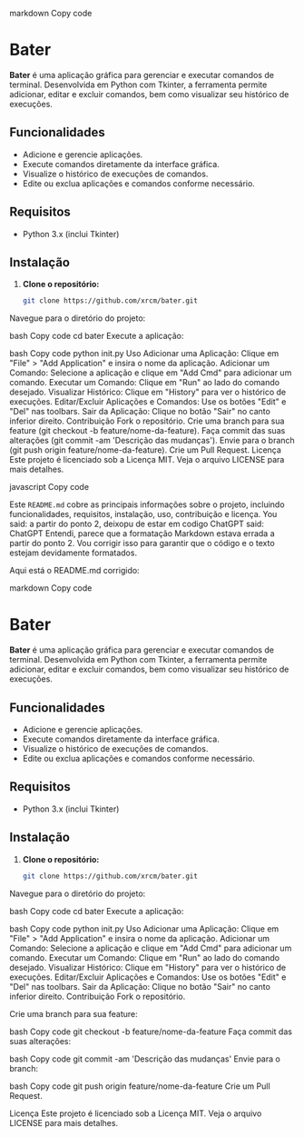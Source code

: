 markdown
Copy code
# Bater

**Bater** é uma aplicação gráfica para gerenciar e executar comandos de terminal. Desenvolvida em Python com Tkinter, a ferramenta permite adicionar, editar e excluir comandos, bem como visualizar seu histórico de execuções.

## Funcionalidades

- Adicione e gerencie aplicações.
- Execute comandos diretamente da interface gráfica.
- Visualize o histórico de execuções de comandos.
- Edite ou exclua aplicações e comandos conforme necessário.

## Requisitos

- Python 3.x (inclui Tkinter)

## Instalação

1. **Clone o repositório:**

   ```bash
   git clone https://github.com/xrcm/bater.git
Navegue para o diretório do projeto:

bash
Copy code
cd bater
Execute a aplicação:

bash
Copy code
python init.py
Uso
Adicionar uma Aplicação: Clique em "File" > "Add Application" e insira o nome da aplicação.
Adicionar um Comando: Selecione a aplicação e clique em "Add Cmd" para adicionar um comando.
Executar um Comando: Clique em "Run" ao lado do comando desejado.
Visualizar Histórico: Clique em "History" para ver o histórico de execuções.
Editar/Excluir Aplicações e Comandos: Use os botões "Edit" e "Del" nas toolbars.
Sair da Aplicação: Clique no botão "Sair" no canto inferior direito.
Contribuição
Fork o repositório.
Crie uma branch para sua feature (git checkout -b feature/nome-da-feature).
Faça commit das suas alterações (git commit -am 'Descrição das mudanças').
Envie para o branch (git push origin feature/nome-da-feature).
Crie um Pull Request.
Licença
Este projeto é licenciado sob a Licença MIT. Veja o arquivo LICENSE para mais detalhes.

javascript
Copy code

Este `README.md` cobre as principais informações sobre o projeto, incluindo funcionalidades, requisitos, instalação, uso, contribuição e licença.
You said:
a partir do ponto 2, deixopu de estar em codigo
ChatGPT said:
ChatGPT
Entendi, parece que a formatação Markdown estava errada a partir do ponto 2. Vou corrigir isso para garantir que o código e o texto estejam devidamente formatados.

Aqui está o README.md corrigido:

markdown
Copy code
# Bater

**Bater** é uma aplicação gráfica para gerenciar e executar comandos de terminal. Desenvolvida em Python com Tkinter, a ferramenta permite adicionar, editar e excluir comandos, bem como visualizar seu histórico de execuções.

## Funcionalidades

- Adicione e gerencie aplicações.
- Execute comandos diretamente da interface gráfica.
- Visualize o histórico de execuções de comandos.
- Edite ou exclua aplicações e comandos conforme necessário.

## Requisitos

- Python 3.x (inclui Tkinter)

## Instalação

1. **Clone o repositório:**

   ```bash
   git clone https://github.com/xrcm/bater.git
Navegue para o diretório do projeto:

bash
Copy code
cd bater
Execute a aplicação:

bash
Copy code
python init.py
Uso
Adicionar uma Aplicação: Clique em "File" > "Add Application" e insira o nome da aplicação.
Adicionar um Comando: Selecione a aplicação e clique em "Add Cmd" para adicionar um comando.
Executar um Comando: Clique em "Run" ao lado do comando desejado.
Visualizar Histórico: Clique em "History" para ver o histórico de execuções.
Editar/Excluir Aplicações e Comandos: Use os botões "Edit" e "Del" nas toolbars.
Sair da Aplicação: Clique no botão "Sair" no canto inferior direito.
Contribuição
Fork o repositório.

Crie uma branch para sua feature:

bash
Copy code
git checkout -b feature/nome-da-feature
Faça commit das suas alterações:

bash
Copy code
git commit -am 'Descrição das mudanças'
Envie para o branch:

bash
Copy code
git push origin feature/nome-da-feature
Crie um Pull Request.

Licença
Este projeto é licenciado sob a Licença MIT. Veja o arquivo LICENSE para mais detalhes.
